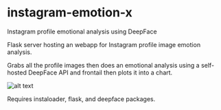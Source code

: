 # instagram-emotion-x
Instagram profile emotional analysis using DeepFace

Flask server hosting an webapp for Instagram profile image emotion analysis.

Grabs all the profile images then does an emotional analysis using a self-hosted DeepFace API and frontail then plots it into a chart.

![alt text](https://www.tokyochronos.net/upload/nfzo49p7.gif)

Requires instaloader, flask, and deepface packages.
